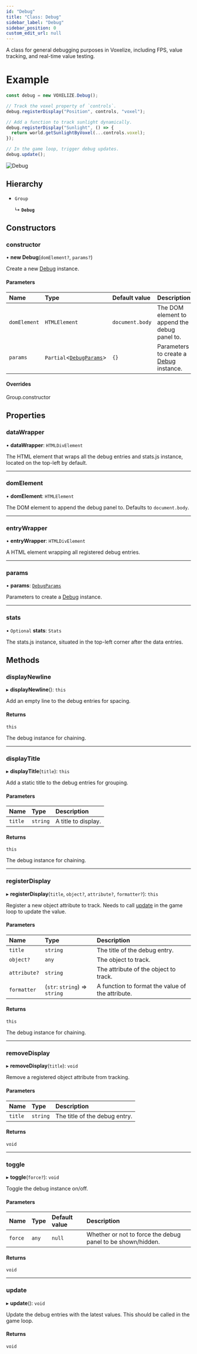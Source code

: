```yaml
---
id: "Debug"
title: "Class: Debug"
sidebar_label: "Debug"
sidebar_position: 0
custom_edit_url: null
---
```


A class for general debugging purposes in Voxelize, including FPS, value tracking, and real-time value testing.

# Example
```ts
const debug = new VOXELIZE.Debug();

// Track the voxel property of `controls`.
debug.registerDisplay("Position", controls, "voxel");

// Add a function to track sunlight dynamically.
debug.registerDisplay("Sunlight", () => {
  return world.getSunlightByVoxel(...controls.voxel);
});

// In the game loop, trigger debug updates.
debug.update();
```

![Debug](/img/docs/debug.png)

## Hierarchy

- `Group`

  ↳ **`Debug`**

## Constructors

### constructor

• **new Debug**(`domElement?`, `params?`)

Create a new [Debug](Debug.md) instance.

#### Parameters

| Name | Type | Default value | Description |
| :------ | :------ | :------ | :------ |
| `domElement` | `HTMLElement` | `document.body` | The DOM element to append the debug panel to. |
| `params` | `Partial`<[`DebugParams`](../modules.md#debugparams-2)\> | `{}` | Parameters to create a [Debug](Debug.md) instance. |

#### Overrides

Group.constructor

## Properties

### dataWrapper

• **dataWrapper**: `HTMLDivElement`

The HTML element that wraps all the debug entries and stats.js instance, located
on the top-left by default.

___

### domElement

• **domElement**: `HTMLElement`

The DOM element to append the debug panel to. Defaults to `document.body`.

___

### entryWrapper

• **entryWrapper**: `HTMLDivElement`

A HTML element wrapping all registered debug entries.

___

### params

• **params**: [`DebugParams`](../modules.md#debugparams-2)

Parameters to create a [Debug](Debug.md) instance.

___

### stats

• `Optional` **stats**: `Stats`

The stats.js instance, situated in the top-left corner after the data entries.

## Methods

### displayNewline

▸ **displayNewline**(): `this`

Add an empty line to the debug entries for spacing.

#### Returns

`this`

The debug instance for chaining.

___

### displayTitle

▸ **displayTitle**(`title`): `this`

Add a static title to the debug entries for grouping.

#### Parameters

| Name | Type | Description |
| :------ | :------ | :------ |
| `title` | `string` | A title to display. |

#### Returns

`this`

The debug instance for chaining.

___

### registerDisplay

▸ **registerDisplay**(`title`, `object?`, `attribute?`, `formatter?`): `this`

Register a new object attribute to track. Needs to call [update](Debug.md#update-2) in the game loop
to update the value.

#### Parameters

| Name | Type | Description |
| :------ | :------ | :------ |
| `title` | `string` | The title of the debug entry. |
| `object?` | `any` | The object to track. |
| `attribute?` | `string` | The attribute of the object to track. |
| `formatter` | (`str`: `string`) => `string` | A function to format the value of the attribute. |

#### Returns

`this`

The debug instance for chaining.

___

### removeDisplay

▸ **removeDisplay**(`title`): `void`

Remove a registered object attribute from tracking.

#### Parameters

| Name | Type | Description |
| :------ | :------ | :------ |
| `title` | `string` | The title of the debug entry. |

#### Returns

`void`

___

### toggle

▸ **toggle**(`force?`): `void`

Toggle the debug instance on/off.

#### Parameters

| Name | Type | Default value | Description |
| :------ | :------ | :------ | :------ |
| `force` | `any` | `null` | Whether or not to force the debug panel to be shown/hidden. |

#### Returns

`void`

___

### update

▸ **update**(): `void`

Update the debug entries with the latest values. This should be called in the game loop.

#### Returns

`void`
